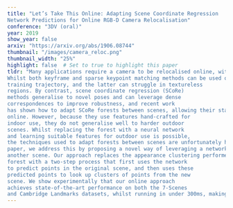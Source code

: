 ```yaml
---
title: "Let’s Take This Online: Adapting Scene Coordinate Regression
Network Predictions for Online RGB-D Camera Relocalisation"
conference: "3DV (oral)"
year: 2019
show_year: false
arxiv: "https://arxiv.org/abs/1906.08744"
thumbnail: "/images/camera_reloc.png"
thumbnail_width: "25%"
highlight: false  # Set to true to highlight this paper
tldr: "Many applications require a camera to be relocalised online, without expensive offline training on the target scene.
Whilst both keyframe and sparse keypoint matching methods can be used online, the former often fail away from the
training trajectory, and the latter can struggle in textureless
regions. By contrast, scene coordinate regression (SCoRe)
methods generalise to novel poses and can leverage dense
correspondences to improve robustness, and recent work
has shown how to adapt SCoRe forests between scenes, allowing their state-of-the-art performance to be leveraged
online. However, because they use features hand-crafted for
indoor use, they do not generalise well to harder outdoor
scenes. Whilst replacing the forest with a neural network
and learning suitable features for outdoor use is possible,
the techniques used to adapt forests between scenes are unfortunately harder to transfer to a network context. In this
paper, we address this by proposing a novel way of leveraging a network trained on one scene to predict points in
another scene. Our approach replaces the appearance clustering performed by the branching structure of a regression
forest with a two-step process that first uses the network
to predict points in the original scene, and then uses these
predicted points to look up clusters of points from the new
scene. We show experimentally that our online approach
achieves state-of-the-art performance on both the 7-Scenes
and Cambridge Landmarks datasets, whilst running in under 300ms, making it highly effective in live scenarios."
---
```

